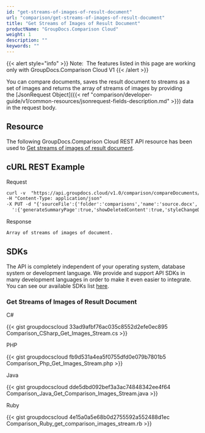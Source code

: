 ```yaml
---
id: "get-streams-of-images-of-result-document"
url: "comparison/get-streams-of-images-of-result-document"
title: "Get Streams of Images of Result Document"
productName: "GroupDocs.Comparison Cloud"
weight: 1
description: ""
keywords: ""
---
```


{{< alert style="info" >}}
Note:  The features listed in this page are working only with GroupDocs.Comparison Cloud V1
{{< /alert >}}

You can compare documents, saves the result document to streams as a set of images and returns the array of streams of images by providing the [JsonRequest Object]({{< ref "comparison/developer-guide/v1/common-resources/jsonrequest-fields-description.md" >}}) data in the request body.

## Resource ##

The following GroupDocs.Comparison Cloud REST API resource has been used to [Get streams of images of result document](https://apireference.groupdocs.cloud/comparison/#!/Comparison/ComparisonImagesStream).

## cURL REST Example ##

 Request

```html
curl -v  "https://api.groupdocs.cloud/v1.0/comparison/compareDocuments/stream/images?appsid#XXXX&#x26;signature#XXX-XX"
-H "Content-Type: application/json"
-X PUT -d "{'sourceFile':{'folder':'comparisons','name':'source.docx','password':''},'targetFiles':[{'folder':'comparisons','name':'target.docx','password':''}],'settings
  ':{'generateSummaryPage':true,'showDeletedContent':true,'styleChangeDetection':true,'insertedItemsStyle':{'color':'Blue','beginSeparatorString':'','endSeparatorString':'','bold':false,'italic':false,'strikeThrough':false},'deletedItemsStyle':{'color':'Red','beginSeparatorString':'','endSeparatorString':'','bold':false,'italic':false,'strikeThrough':false},'styleChangedItemsStyle':{'color':'Green','beginSeparatorString':'','endSeparatorString':'','bold':false,'italic':false,'strikeThrough':false},'wordsSeparatorChars':[],'detailLevel':'Low','useFramesForDelInsElements':false,'calculateComponentCoordinates':false,'markDeletedInsertedContentDeep':false},'changes':[{'id':0,'action':'Reject'},{'id':1,'action':'Reject'}]}"
```

 Response

```html
Array of streams of images of document.
```

## SDKs ##

The API is completely independent of your operating system, database system or development language. We provide and support API SDKs in many development languages in order to make it even easier to integrate. You can see our available SDKs list [here](https://github.com/groupdocs-comparison-cloud).

### Get Streams of Images of Result Document ###

C#

{{< gist groupdocscloud 33ad9afbf76ac035c8552d2efe0ec895 Comparison_CSharp_Get_Images_Stream.cs >}}

PHP

{{< gist groupdocscloud fb9d531a4ea5f0755dfd0e079b7801b5 Comparison_Php_Get_Images_Stream.php >}}

Java

{{< gist groupdocscloud dde5dbd092bef3a3ac74848342ee4f64 Comparison_Java_Get_Comparison_Images_Stream.java >}}

Ruby

{{< gist groupdocscloud 4e15a0a5e68b0d2755592a552488d1ec Comparison_Ruby_get_comparison_images_stream.rb >}}

